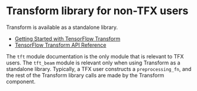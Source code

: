 # Transform library for non-TFX users

Transform is available as a standalone library.

-   [Getting Started with TensorFlow Transform](https://www.tensorflow.org/tfx/transform/get_started)
-   [TensorFlow Transform API Reference](/tfx/transform/api_docs/python/tft)

The `tft` module documentation is the only module that is relevant to TFX users.
The `tft_beam` module is relevant only when using Transform as a standalone library. Typically, a TFX user constructs a `preprocessing_fn`, and the rest of the
Transform library calls are made by the Transform component.

